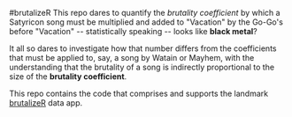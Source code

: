 #brutalizeR
This repo dares to quantify the *brutality coefficient* by which a Satyricon song must be multiplied and added to "Vacation" by the Go-Go's before "Vacation" -- statistically speaking -- looks like **black metal**?

It all so dares to investigate how that number differs from the coefficients that must be applied to, say, a song by Watain or Mayhem, with the understanding that the brutality of a song is indirectly proportional to the size of the **brutality coefficient**.

This repo contains the code that comprises and supports the landmark [brutalizeR](https://bfrickert.shinyapps.io/brutalizeR) data app.

